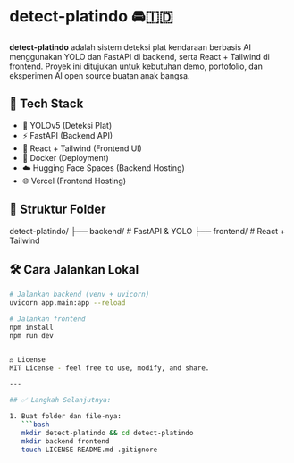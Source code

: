 # detect-platindo 🚘🇮🇩

**detect-platindo** adalah sistem deteksi plat kendaraan berbasis AI menggunakan YOLO dan FastAPI di backend, serta React + Tailwind di frontend. Proyek ini ditujukan untuk kebutuhan demo, portofolio, dan eksperimen AI open source buatan anak bangsa.

## 🧩 Tech Stack

- 🧠 YOLOv5 (Deteksi Plat)
- ⚡ FastAPI (Backend API)
- 🎨 React + Tailwind (Frontend UI)
- 🐳 Docker (Deployment)
- ☁️ Hugging Face Spaces (Backend Hosting)
- 🌐 Vercel (Frontend Hosting)

## 📁 Struktur Folder
detect-platindo/
├── backend/ # FastAPI & YOLO
├── frontend/ # React + Tailwind


## 🛠 Cara Jalankan Lokal

```bash
# Jalankan backend (venv + uvicorn)
uvicorn app.main:app --reload

# Jalankan frontend
npm install
npm run dev


⚖️ License
MIT License - feel free to use, modify, and share.

---

## ✅ Langkah Selanjutnya:

1. Buat folder dan file-nya:
   ```bash
   mkdir detect-platindo && cd detect-platindo
   mkdir backend frontend
   touch LICENSE README.md .gitignore
